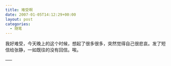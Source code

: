 ```yaml
---
title: 难受啊
date: 2007-01-05T14:12:29+00:00
layout: post
categories:
  - 随笔
---
```

我好难受，今天晚上的这个时候，想起了很多很多，突然觉得自己很悲哀。发了短信给张静，一如既往的没有回信。唉。


—–
